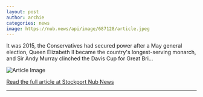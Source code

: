 ```yaml
---
layout: post
author: archie
categories: news
image: https://nub.news/api/image/687128/article.jpeg
---
```

It was 2015, the Conservatives had secured power after a May general election, Queen Elizabeth II became the country's longest-serving monarch, and Sir Andy Murray clinched the Davis Cup for Great Bri...

![Article Image](https://nub.news/api/image/687128/article.jpeg)

[Read the full article at Stockport Nub News](https://stockport.nub.news/news/local-news/how-a-struggling-town-restored-pride-and-what-could-happen-next-270430)

---
